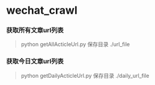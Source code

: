 # wechat_crawl
### 获取所有文章url列表
> python getAllActicleUrl.py
> 保存目录 ./url_file
### 获取今日文章url列表
> python getDailyActicleUrl.py
> 保存目录 ./daily_url_file
